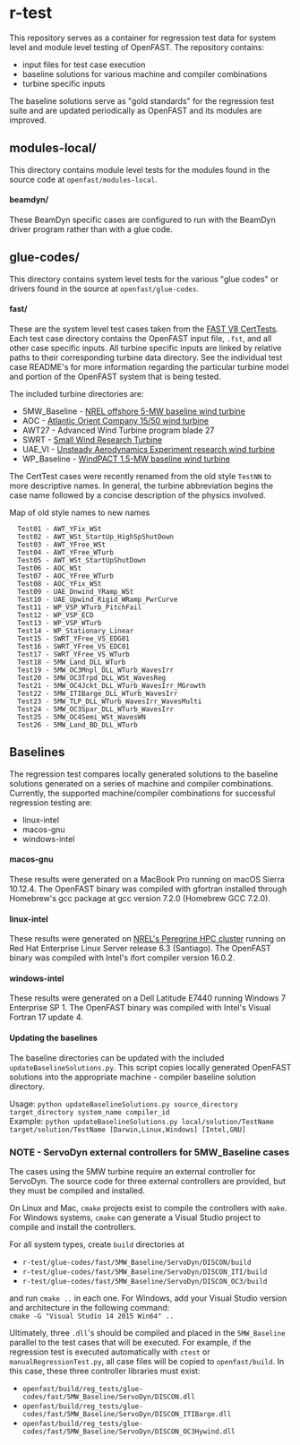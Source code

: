 # r-test

This repository serves as a container for regression test data for system level and module level testing of OpenFAST. The repository contains:
- input files for test case execution
- baseline solutions for various machine and compiler combinations
- turbine specific inputs

The baseline solutions serve as "gold standards" for the regression test suite and are updated periodically as OpenFAST and its modules are improved.

## modules-local/
This directory contains module level tests for the modules found in the source code at `openfast/modules-local`.

#### beamdyn/
These BeamDyn specific cases are configured to run with the BeamDyn driver program rather than with a glue code.

## glue-codes/
This directory contains system level tests for the various "glue codes" or drivers found in the source at `openfast/glue-codes`.

#### fast/
These are the system level test cases taken from the [FAST V8 CertTests](https://github.com/NWTC/FAST/tree/master/CertTest).
Each test case directory contains the OpenFAST input file, `.fst`, and all other case specific inputs. All turbine specific inputs are linked by relative paths to their corresponding turbine data directory. See the individual test case README's for more information regarding the particular turbine model and portion of the OpenFAST system that is being tested.

The included turbine directories are:
- 5MW_Baseline - [NREL offshore 5-MW baseline wind turbine](http://www.nrel.gov/docs/fy09osti/38060.pdf)
- AOC - [Atlantic Orient Company 15/50 wind turbine](http://www.nrel.gov/docs/legosti/old/4740.pdf)
- AWT27 - Advanced Wind Turbine program blade 27
- SWRT - [Small Wind Research Turbine](http://www.nrel.gov/docs/fy06osti/38550.pdf)
- UAE_VI - [Unsteady Aerodynamics Experiment research wind turbine](http://www.nrel.gov/docs/fy04osti/34755.pdf)
- WP_Baseline - [WindPACT 1.5-MW baseline wind turbine](http://www.nrel.gov/docs/fy06osti/32495.pdf)

The CertTest cases were recently renamed from the old style `TestNN` to more descriptive names. In general, the turbine abbreviation begins the case name followed by a concise description of the physics involved.

Map of old style names to new names  
```
  Test01 - AWT_YFix_WSt  
  Test02 - AWT_WSt_StartUp_HighSpShutDown  
  Test03 - AWT_YFree_WSt  
  Test04 - AWT_YFree_WTurb  
  Test05 - AWT_WSt_StartUpShutDown  
  Test06 - AOC_WSt  
  Test07 - AOC_YFree_WTurb  
  Test08 - AOC_YFix_WSt  
  Test09 - UAE_Dnwind_YRamp_WSt  
  Test10 - UAE_Upwind_Rigid_WRamp_PwrCurve  
  Test11 - WP_VSP_WTurb_PitchFail  
  Test12 - WP_VSP_ECD  
  Test13 - WP_VSP_WTurb  
  Test14 - WP_Stationary_Linear  
  Test15 - SWRT_YFree_VS_EDG01  
  Test16 - SWRT_YFree_VS_EDC01  
  Test17 - SWRT_YFree_VS_WTurb  
  Test18 - 5MW_Land_DLL_WTurb  
  Test19 - 5MW_OC3Mnpl_DLL_WTurb_WavesIrr  
  Test20 - 5MW_OC3Trpd_DLL_WSt_WavesReg  
  Test21 - 5MW_OC4Jckt_DLL_WTurb_WavesIrr_MGrowth  
  Test22 - 5MW_ITIBarge_DLL_WTurb_WavesIrr  
  Test23 - 5MW_TLP_DLL_WTurb_WavesIrr_WavesMulti  
  Test24 - 5MW_OC3Spar_DLL_WTurb_WavesIrr  
  Test25 - 5MW_OC4Semi_WSt_WavesWN  
  Test26 - 5MW_Land_BD_DLL_WTurb  
```

## Baselines
The regression test compares locally generated solutions to the baseline solutions generated on a series of machine and compiler combinations. Currently, the supported machine/compiler combinations for successful regression testing are:
- linux-intel
- macos-gnu
- windows-intel

#### macos-gnu
These results were generated on a MacBook Pro running on macOS Sierra 10.12.4. The OpenFAST binary was compiled with gfortran installed through Homebrew's gcc package at gcc version 7.2.0 (Homebrew GCC 7.2.0).

#### linux-intel
These results were generated on [NREL's Peregrine HPC cluster](https://hpc.nrel.gov/users/systems/peregrine) running on Red Hat Enterprise Linux Server release 6.3 (Santiago). The OpenFAST binary was compiled with Intel's ifort compiler version 16.0.2.

#### windows-intel
These results were generated on a Dell Latitude E7440 running Windows 7 Enterprise SP 1. The OpenFAST binary was compiled with Intel's Visual Fortran 17 update 4.

#### Updating the baselines
The baseline directories can be updated with the included `updateBaselineSolutions.py`. This script copies locally generated OpenFAST solutions into the appropriate machine - compiler baseline solution directory.

Usage: `python updateBaselineSolutions.py source_directory target_directory system_name compiler_id`  
Example: `python updateBaselineSolutions.py local/solution/TestName target/solution/TestName [Darwin,Linux,Windows] [Intel,GNU]`

### NOTE - ServoDyn external controllers for 5MW_Baseline cases
The cases using the 5MW turbine require an external controller for ServoDyn. The source code for three external controllers are provided, but they must be compiled and installed.

On Linux and Mac, `cmake` projects exist to compile the controllers with `make`.
For Windows systems, `cmake` can generate a Visual Studio project to compile and install the controllers.

For all system types, create `build` directories at
- `r-test/glue-codes/fast/5MW_Baseline/ServoDyn/DISCON/build`
- `r-test/glue-codes/fast/5MW_Baseline/ServoDyn/DISCON_ITI/build`
- `r-test/glue-codes/fast/5MW_Baseline/ServoDyn/DISCON_OC3/build`

and run `cmake ..` in each one. For Windows, add your Visual Studio version and architecture in the following command:  
`cmake -G "Visual Studio 14 2015 Win64" ..`

Ultimately, three `.dll`'s should be compiled and placed in the `5MW_Baseline` parallel to the test cases that will be executed. For example, if the regression test is executed automatically with `ctest` or `manualRegressionTest.py`, all case files will be copied to `openfast/build`. In this case, these three controller libraries must exist:
- `openfast/build/reg_tests/glue-codes/fast/5MW_Baseline/ServoDyn/DISCON.dll`
- `openfast/build/reg_tests/glue-codes/fast/5MW_Baseline/ServoDyn/DISCON_ITIBarge.dll`
- `openfast/build/reg_tests/glue-codes/fast/5MW_Baseline/ServoDyn/DISCON_OC3Hywind.dll`
